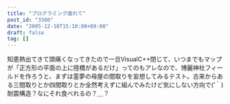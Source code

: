 ```yaml
---
title: "プログラミング疲れて"
post_id: "3360"
date: "2005-12-10T15:10:00+09:00"
draft: false
tag: []
---
```



知恵熱出てきて頭痛くなってきたので一旦VisualC++閉じて、いつまでもマップが「正方形の平面の上に陸橋があるだけ」ってのもアレなので、博麗神社フィールドを作ろうと、まずは霊夢の母屋の間取りを妄想してみるテスト。古来からある三間取りとか四間取りとか全然考えずに組んでみたけど気にしない方向で('｀) 耐震構造？なにそれ食べれるの？＿？
